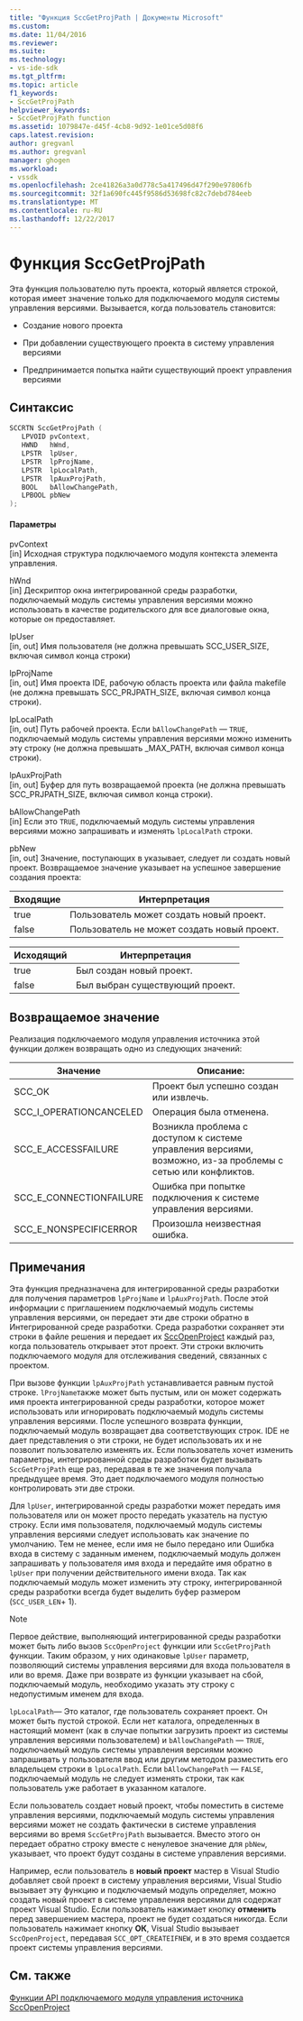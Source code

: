 ```yaml
---
title: "Функция SccGetProjPath | Документы Microsoft"
ms.custom: 
ms.date: 11/04/2016
ms.reviewer: 
ms.suite: 
ms.technology:
- vs-ide-sdk
ms.tgt_pltfrm: 
ms.topic: article
f1_keywords:
- SccGetProjPath
helpviewer_keywords:
- SccGetProjPath function
ms.assetid: 1079847e-d45f-4cb8-9d92-1e01ce5d08f6
caps.latest.revision: 
author: gregvanl
ms.author: gregvanl
manager: ghogen
ms.workload:
- vssdk
ms.openlocfilehash: 2ce41826a3a0d778c5a417496d47f290e97806fb
ms.sourcegitcommit: 32f1a690fc445f9586d53698fc82c7debd784eeb
ms.translationtype: MT
ms.contentlocale: ru-RU
ms.lasthandoff: 12/22/2017
---
```

# <a name="sccgetprojpath-function"></a>Функция SccGetProjPath
Эта функция пользователю путь проекта, который является строкой, которая имеет значение только для подключаемого модуля системы управления версиями. Вызывается, когда пользователь становится:  
  
-   Создание нового проекта  
  
-   При добавлении существующего проекта в систему управления версиями  
  
-   Предпринимается попытка найти существующий проект управления версиями  
  
## <a name="syntax"></a>Синтаксис  
  
```cpp  
SCCRTN SccGetProjPath (  
   LPVOID pvContext,  
   HWND   hWnd,  
   LPSTR  lpUser,  
   LPSTR  lpProjName,  
   LPSTR  lpLocalPath,  
   LPSTR  lpAuxProjPath,  
   BOOL   bAllowChangePath,  
   LPBOOL pbNew  
);  
```  
  
#### <a name="parameters"></a>Параметры  
 pvContext  
 [in] Исходная структура подключаемого модуля контекста элемента управления.  
  
 hWnd  
 [in] Дескриптор окна интегрированной среды разработки, подключаемый модуль системы управления версиями можно использовать в качестве родительского для все диалоговые окна, которые он предоставляет.  
  
 lpUser  
 [in, out] Имя пользователя (не должна превышать SCC_USER_SIZE, включая символ конца строки)  
  
 lpProjName  
 [in, out] Имя проекта IDE, рабочую область проекта или файла makefile (не должна превышать SCC_PRJPATH_SIZE, включая символ конца строки).  
  
 lpLocalPath  
 [in, out] Путь рабочей проекта. Если `bAllowChangePath` — `TRUE`, подключаемый модуль системы управления версиями можно изменить эту строку (не должна превышать _MAX_PATH, включая символ конца строки).  
  
 lpAuxProjPath  
 [in, out] Буфер для путь возвращаемой проекта (не должна превышать SCC_PRJPATH_SIZE, включая символ конца строки).  
  
 bAllowChangePath  
 [in] Если это `TRUE`, подключаемый модуль системы управления версиями можно запрашивать и изменять `lpLocalPath` строки.  
  
 pbNew  
 [in, out] Значение, поступающих в указывает, следует ли создать новый проект. Возвращаемое значение указывает на успешное завершение создания проекта:  
  
|Входящие|Интерпретация|  
|--------------|--------------------|  
|true|Пользователь может создать новый проект.|  
|false|Пользователь не может создать новый проект.|  
  
|Исходящий|Интерпретация|  
|--------------|--------------------|  
|true|Был создан новый проект.|  
|false|Был выбран существующий проект.|  
  
## <a name="return-value"></a>Возвращаемое значение  
 Реализация подключаемого модуля управления источника этой функции должен возвращать одно из следующих значений:  
  
|Значение|Описание:|  
|-----------|-----------------|  
|SCC_OK|Проект был успешно создан или извлечь.|  
|SCC_I_OPERATIONCANCELED|Операция была отменена.|  
|SCC_E_ACCESSFAILURE|Возникла проблема с доступом к системе управления версиями, возможно, из-за проблемы с сетью или конфликтов.|  
|SCC_E_CONNECTIONFAILURE|Ошибка при попытке подключения к системе управления версиями.|  
|SCC_E_NONSPECIFICERROR|Произошла неизвестная ошибка.|  
  
## <a name="remarks"></a>Примечания  
 Эта функция предназначена для интегрированной среды разработки для получения параметров `lpProjName` и `lpAuxProjPath`. После этой информации с приглашением подключаемый модуль системы управления версиями, он передает эти две строки обратно в Интегрированной среде разработки. Среда разработки сохраняет эти строки в файле решения и передает их [SccOpenProject](../extensibility/sccopenproject-function.md) каждый раз, когда пользователь открывает этот проект. Эти строки включить подключаемого модуля для отслеживания сведений, связанных с проектом.  
  
 При вызове функции `lpAuxProjPath` устанавливается равным пустой строке. `lProjName`также может быть пустым, или он может содержать имя проекта интегрированной среды разработки, которое может использовать или игнорировать подключаемый модуль системы управления версиями. После успешного возврата функции, подключаемый модуль возвращает два соответствующих строк. IDE не дает представления о эти строки, не будет использовать их и не позволит пользователю изменять их. Если пользователь хочет изменить параметры, интегрированной среды разработки будет вызывать `SccGetProjPath` еще раз, передавая в те же значения получала предыдущее время. Это дает подключаемого модуля полностью контролировать эти две строки.  
  
 Для `lpUser`, интегрированной среды разработки может передать имя пользователя или он может просто передать указатель на пустую строку. Если имя пользователя, подключаемый модуль системы управления версиями следует использовать как значение по умолчанию. Тем не менее, если имя не было передано или Ошибка входа в систему с заданным именем, подключаемый модуль должен запрашивать у пользователя имя входа и передайте имя обратно в `lpUser` при получении действительного имени входа. Так как подключаемый модуль может изменить эту строку, интегрированной среды разработки всегда будет выделить буфер размером (`SCC_USER_LEN`+ 1).  
  
> [!NOTE]
>  Первое действие, выполняющий интегрированной среды разработки может быть либо вызов `SccOpenProject` функции или `SccGetProjPath` функции. Таким образом, у них одинаковые `lpUser` параметр, позволяющий системы управления версиями для входа пользователя в или во время. Даже при возврате из функции указывает на сбой, подключаемый модуль, необходимо указать эту строку с недопустимым именем для входа.  
  
 `lpLocalPath`— Это каталог, где пользователь сохраняет проект. Он может быть пустой строкой. Если нет каталога, определенных в настоящий момент (как в случае попытки загрузить проект из системы управления версиями пользователем) и `bAllowChangePath` — `TRUE`, подключаемый модуль системы управления версиями можно запрашивать у пользователя ввод или другим методом разместить его владельцем строки в `lpLocalPath`. Если `bAllowChangePath` — `FALSE`, подключаемый модуль не следует изменять строки, так как пользователь уже работает в указанном каталоге.  
  
 Если пользователь создает новый проект, чтобы поместить в системе управления версиями, подключаемый модуль системы управления версиями может не создать фактически в системе управления версиями во время `SccGetProjPath` вызывается. Вместо этого он передает обратно строку вместе с ненулевое значение для `pbNew`, указывает, что проект будут созданы в системе управления версиями.  
  
 Например, если пользователь в **новый проект** мастер в Visual Studio добавляет свой проект в систему управления версиями, Visual Studio вызывает эту функцию и подключаемый модуль определяет, можно создать новый проект в системе управления версиями для содержат проект Visual Studio. Если пользователь нажимает кнопку **отменить** перед завершением мастера, проект не будет создаться никогда. Если пользователь нажимает кнопку **ОК**, Visual Studio вызывает `SccOpenProject`, передавая `SCC_OPT_CREATEIFNEW`, и в это время создается проект системы управления версиями.  
  
## <a name="see-also"></a>См. также  
 [Функции API подключаемого модуля управления источника](../extensibility/source-control-plug-in-api-functions.md)   
 [SccOpenProject](../extensibility/sccopenproject-function.md)